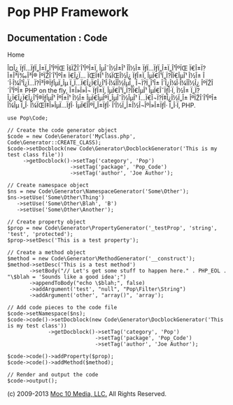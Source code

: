Pop PHP Framework
=================

Documentation : Code
--------------------

Home

Î¤Î¿ ÏƒÏ…ÏƒÏ„Î±Ï„Î¹ÎºÏŒ ÎšÏŽÎ´Î¹ÎºÎ±Ï‚ ÎµÎ¯Î½Î±Î¹ Î­Î½Î±
ÏƒÏ…ÏƒÏ„Î±Ï„Î¹ÎºÏŒ Ï€Î±Ï?Î±Î³Ï‰Î³Î® ÎºÏŽÎ´Î¹ÎºÎ± Ï€Î¿Ï… ÏŒÏ‡Î¹ Î¼ÏŒÎ½Î¿
ÏƒÎ±Ï‚ ÎµÏ€Î¹Ï„Ï?Î­Ï€ÎµÎ¹ Î½Î± Î´Î·Î¼Î¹Î¿Ï…Ï?Î³Î®ÏƒÎµÏ„Îµ
Ï„Ï…Ï€Î¿Ï€Î¿Î¹Î·Î¼Î­Î½ÎµÏ‚, Î¬Ï?Ï„Î¹Î± Î´Î¿Î¼Î·Î¼Î­Î½Î¿ ÎºÏŽÎ´Î¹ÎºÎ± PHP
on the fly, Î±Î»Î»Î¬ ÏƒÎ±Ï‚ ÎµÏ€Î¹Ï„Ï?Î­Ï€ÎµÎ¹ ÎµÏ€Î¯ÏƒÎ·Ï‚ Î½Î±
Ï„Ï?Î¿Ï€Î¿Ï€Î¿Î¹Î®ÏƒÎµÎ¹ ÎºÎ±Î¹ Î½Î± ÎµÏ€ÎµÎºÏ„ÎµÎ¯Î½ÎµÎ¹
Ï…Ï€Î¬Ï?Ï‡Î¿Î½Ï„Î± ÎºÏŽÎ´Î¹ÎºÎ± Î¼Îµ Ï„Î· Î¼ÏŒÏ‡Î»ÎµÏ…ÏƒÎ·
ÎµÏ€Î­ÎºÏ„Î±ÏƒÎ· Î‘Î½Ï„Î±Î½Î¬ÎºÎ»Î±ÏƒÎ· Ï„Î·Ï‚ PHP.

    use Pop\Code;

    // Create the code generator object
    $code = new Code\Generator('MyClass.php', Code\Generator::CREATE_CLASS);
    $code->setDocblock(new Code\Generator\DocblockGenerator('This is my test class file'))
         ->getDocblock()->setTag('category', 'Pop')
                        ->setTag('package', 'Pop_Code')
                        ->setTag('author', 'Joe Author');

    // Create namespace object
    $ns = new Code\Generator\NamespaceGenerator('Some\Other');
    $ns->setUse('Some\Other\Thing')
       ->setUse('Some\Other\Blah', 'B')
       ->setUse('Some\Other\Another');

    // Create property object
    $prop = new Code\Generator\PropertyGenerator('_testProp', 'string', 'test', 'protected');
    $prop->setDesc('This is a test property');

    // Create a method object
    $method = new Code\Generator\MethodGenerator('__construct');
    $method->setDesc('This is a test method')
           ->setBody("// Let's get some stuff to happen here." . PHP_EOL . "\$blah = 'Sounds like a good idea';")
           ->appendToBody("echo \$blah;", false)
           ->addArgument('test', "null", "Pop\Filter\String")
           ->addArgument('other', "array()", 'array');

    // Add code pieces to the code file
    $code->setNamespace($ns);
    $code->code()->setDocblock(new Code\Generator\DocblockGenerator('This is my test class'))
                 ->getDocblock()->setTag('category', 'Pop')
                                ->setTag('package', 'Pop_Code')
                                ->setTag('author', 'Joe Author');

    $code->code()->addProperty($prop);
    $code->code()->addMethod($method);

    // Render and output the code
    $code->output();

\(c) 2009-2013 [Moc 10 Media, LLC.](http://www.moc10media.com) All
Rights Reserved.
